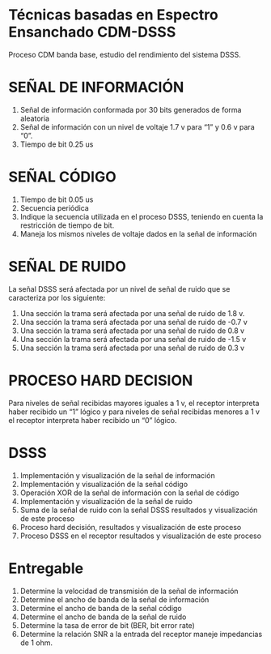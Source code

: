 # Técnicas basadas en Espectro Ensanchado CDM-DSSS
Proceso CDM banda base, estudio del rendimiento del sistema DSSS.

# SEÑAL DE INFORMACIÓN
1.	Señal de información conformada por 30 bits generados de forma aleatoria
2.	Señal de información con un nivel de voltaje 1.7 v para “1” y 0.6 v para “0”.
3.	Tiempo de bit 0.25 us

# SEÑAL CÓDIGO
1.	Tiempo de bit 0.05 us
2.	Secuencia periódica
3.	Indique la secuencia utilizada en el proceso DSSS, teniendo en cuenta la restricción de tiempo de bit.
4.	Maneja los mismos niveles de voltaje dados en la señal de información

# SEÑAL DE RUIDO
La señal DSSS será afectada por un nivel de señal de ruido que se caracteriza por los siguiente:
1.	Una sección la trama será afectada por una señal de ruido de 1.8 v.
2.	Una sección la trama será afectada por una señal de ruido de -0.7 v
3.	Una sección la trama será afectada por una señal de ruido de 0.8 v
4.	Una sección la trama será afectada por una señal de ruido de -1.5 v
5.	Una sección la trama será afectada por una señal de ruido de 0.3 v

# PROCESO HARD DECISION
Para niveles de señal recibidas mayores iguales a 1 v, el receptor interpreta haber recibido un “1” lógico y para niveles de señal recibidas menores a 1 v el receptor interpreta haber recibido un “0” lógico.

# DSSS 
1.	Implementación y visualización de la señal de información
2.	Implementación y visualización de la señal código
3.	Operación XOR de la señal de información con la señal de código
4.	Implementación y visualización de la señal de ruido
5.	Suma de la señal de ruido con la señal DSSS resultados y visualización de este proceso
6.	Proceso hard decisión, resultados y visualización de este proceso
7.	Proceso DSSS en el receptor resultados y visualización de este proceso

# Entregable
1.	Determine la velocidad de transmisión de la señal de información
2.	Determine el ancho de banda de la señal de información
3.	Determine el ancho de banda de la señal código
4.	Determine el ancho de banda de la señal de ruido
5.	Determine la tasa de error de bit (BER, bit error rate)
6.	Determine la relación SNR a la entrada del receptor maneje impedancias de 1 ohm.



